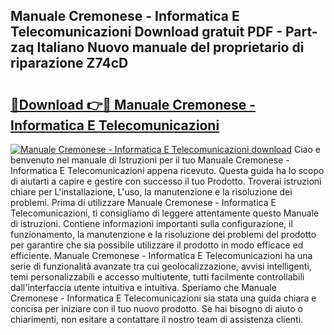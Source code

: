 ## Manuale Cremonese - Informatica E Telecomunicazioni Download gratuit PDF - Part-zaq Italiano Nuovo manuale del proprietario di riparazione Z74cD

# <h2><a href="http://dfbyg2i.blite.top/?on=Manuale+Cremonese+-+Informatica+E+Telecomunicazioni">🔗Download 👉🔴 Manuale Cremonese - Informatica E Telecomunicazioni</a></h2>

[![Manuale Cremonese - Informatica E Telecomunicazioni download](https://i.imgur.com/lujVjoI.png)](http://dfbyg2i.blite.top/?on=Manuale+Cremonese+-+Informatica+E+Telecomunicazioni)
Ciao e benvenuto nel manuale di Istruzioni per il tuo Manuale Cremonese - Informatica E Telecomunicazioni appena ricevuto. Questa guida ha lo scopo di aiutarti a capire e gestire con successo il tuo Prodotto. Troverai istruzioni chiare per L'installazione, L'uso, la manutenzione e la risoluzione dei problemi. Prima di utilizzare Manuale Cremonese - Informatica E Telecomunicazioni, ti consigliamo di leggere attentamente questo Manuale di istruzioni. Contiene informazioni importanti sulla configurazione, il funzionamento, la manutenzione e la risoluzione dei problemi del prodotto per garantire che sia possibile utilizzare il prodotto in modo efficace ed efficiente. Manuale Cremonese - Informatica E Telecomunicazioni ha una serie di funzionalità avanzate tra cui geolocalizzazione, avvisi intelligenti, temi personalizzabili e accesso multiutente, tutti facilmente controllabili dall'interfaccia utente intuitiva e intuitiva. Speriamo che Manuale Cremonese - Informatica E Telecomunicazioni sia stata una guida chiara e concisa per iniziare con il tuo nuovo prodotto. Se hai bisogno di aiuto o chiarimenti, non esitare a contattare il nostro team di assistenza clienti.
